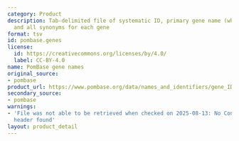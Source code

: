 ```yaml
---
category: Product
description: Tab-delimited file of systematic ID, primary gene name (where assigned),
  and all synonyms for each gene
format: tsv
id: pombase.genes
license:
  id: https://creativecommons.org/licenses/by/4.0/
  label: CC-BY-4.0
name: PomBase gene names
original_source:
- pombase
product_url: https://www.pombase.org/data/names_and_identifiers/gene_IDs_names.tsv
secondary_source:
- pombase
warnings:
- 'File was not able to be retrieved when checked on 2025-08-13: No Content-Length
  header found'
layout: product_detail
---
```

